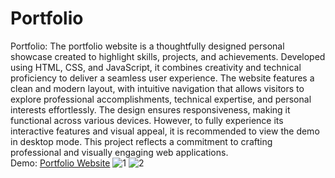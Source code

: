 # Portfolio
Portfolio:
The portfolio website is a thoughtfully designed personal showcase created to highlight skills, projects, and achievements. Developed using HTML, CSS, and JavaScript, it combines creativity and technical proficiency to deliver a seamless user experience. The website features a clean and modern layout, with intuitive navigation that allows visitors to explore professional accomplishments, technical expertise, and personal interests effortlessly. The design ensures responsiveness, making it functional across various devices. However, to fully experience its interactive features and visual appeal, it is recommended to view the demo in desktop mode. This project reflects a commitment to crafting professional and visually engaging web applications.  
Demo: [Portfolio Website](https://golden-rolypoly-865172.netlify.app/) 
![1](https://github.com/user-attachments/assets/bf58fc1b-7f5e-4dce-8c2f-e202d2127f9e)
![2](https://github.com/user-attachments/assets/66e327c3-f5f5-41fb-aa24-e2cbe28b7e15)

